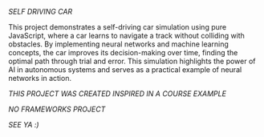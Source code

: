 *SELF DRIVING CAR*

This project demonstrates a self-driving car simulation using pure JavaScript, 
where a car learns to navigate a track without colliding with obstacles. 
By implementing neural networks and machine learning concepts, 
the car improves its decision-making over time, finding the optimal path through trial and error. 
This simulation highlights the power of AI in autonomous systems and serves as a practical example of neural networks in action.

*THIS PROJECT WAS CREATED INSPIRED IN A COURSE EXAMPLE* 

*NO FRAMEWORKS PROJECT*

*SEE YA :)*
